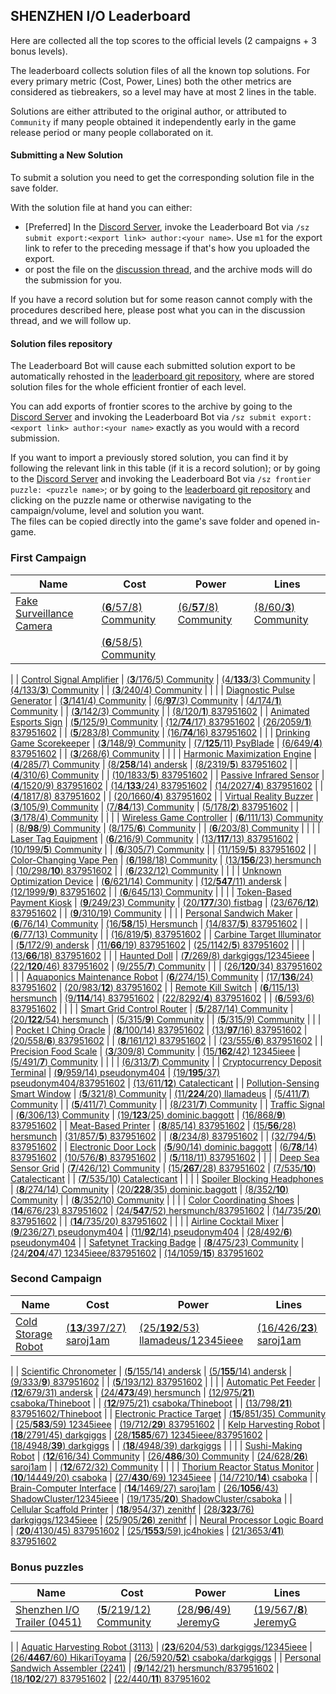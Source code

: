 ## SHENZHEN I/O Leaderboard

Here are collected all the top scores to the official levels (2 campaigns + 3 bonus levels).

The leaderboard collects solution files of all the known top solutions.
For every primary metric (Cost, Power, Lines) both the other metrics are considered as tiebreakers,
so a level may have at most 2 lines in the table.

Solutions are either attributed to the original author, or attributed to `Community` if many people obtained it
independently early in the game release period or many people collaborated on it.

#### Submitting a New Solution

To submit a solution you need to get the corresponding solution file in the save folder.

With the solution file at hand you can either:

* [Preferred] In the [Discord Server](https://discord.gg/98QNzdJ), invoke the Leaderboard Bot via `/sz submit export:<export link> author:<your name>`. Use `m1` for the export link to refer to the preceding message if that's how you uploaded the export.
* or post the file on the [discussion thread](https://www.reddit.com/r/shenzhenIO/comments/9hiv4c/shenzhen_io_archive_of_top_solutions/), and the archive mods will do the submission for you.

If you have a record solution but for some reason cannot comply with the procedures described here, please post what you can in the discussion thread, and we will follow up.

#### Solution files repository

The Leaderboard Bot will cause each submitted solution export to be automatically rehosted in the [leaderboard git repository](https://github.com/12345ieee/shenzhenIO-leaderboard), where are stored solution files for the whole efficient frontier of each level.

You can add exports of frontier scores to the archive by going to the [Discord Server](https://discord.gg/98QNzdJ) and invoking the Leaderboard Bot via `/sz submit export:<export link> author:<your name>` exactly as you would with a record submission.

If you want to import a previously stored solution, you can find it by following the relevant link in this table (if it is a record solution); or by going to the [Discord Server](https://discord.gg/98QNzdJ) and invoking the Leaderboard Bot via `/sz frontier puzzle: <puzzle name>`; or by going to the [leaderboard git repository](https://github.com/12345ieee/shenzhenIO-leaderboard) and clicking on the puzzle name or otherwise navigating to the campaign/volume, level and solution you want.  
The files can be copied directly into the game's save folder and opened in-game.


### First Campaign

| Name | Cost | Power | Lines
| ---  | ---  | ---   | ---
| [Fake Surveillance Camera](https://zlbb.faendir.com/sz/fake-surveillance-camera) | [(**6**/57/8) Community](https://raw.githubusercontent.com/12345ieee/shenzhenIO-leaderboard/master/first_campaign/fake-surveillance-camera/fake-surveillance-camera-6-57-8.txt) | [(6/**57**/8) Community](https://raw.githubusercontent.com/12345ieee/shenzhenIO-leaderboard/master/first_campaign/fake-surveillance-camera/fake-surveillance-camera-6-57-8.txt) | [(8/60/**3**) Community](https://raw.githubusercontent.com/12345ieee/shenzhenIO-leaderboard/master/first_campaign/fake-surveillance-camera/fake-surveillance-camera-8-60-3.txt)
|  | [(**6**/58/5) Community](https://raw.githubusercontent.com/12345ieee/shenzhenIO-leaderboard/master/first_campaign/fake-surveillance-camera/fake-surveillance-camera-6-58-5.txt) |  |
|
| [Control Signal Amplifier](https://zlbb.faendir.com/sz/control-signal-amplifier) | [(**3**/176/5) Community](https://raw.githubusercontent.com/12345ieee/shenzhenIO-leaderboard/master/first_campaign/control-signal-amplifier/control-signal-amplifier-3-176-5.txt) | [(4/**133**/3) Community](https://raw.githubusercontent.com/12345ieee/shenzhenIO-leaderboard/master/first_campaign/control-signal-amplifier/control-signal-amplifier-4-133-3.txt) | [(4/133/**3**) Community](https://raw.githubusercontent.com/12345ieee/shenzhenIO-leaderboard/master/first_campaign/control-signal-amplifier/control-signal-amplifier-4-133-3.txt)
|  | [(**3**/240/4) Community](https://raw.githubusercontent.com/12345ieee/shenzhenIO-leaderboard/master/first_campaign/control-signal-amplifier/control-signal-amplifier-3-240-4.txt) |  |
|
| [Diagnostic Pulse Generator](https://zlbb.faendir.com/sz/diagnostic-pulse-generator) | [(**3**/141/4) Community](https://raw.githubusercontent.com/12345ieee/shenzhenIO-leaderboard/master/first_campaign/diagnostic-pulse-generator/diagnostic-pulse-generator-3-141-4.txt) | [(6/**97**/3) Community](https://raw.githubusercontent.com/12345ieee/shenzhenIO-leaderboard/master/first_campaign/diagnostic-pulse-generator/diagnostic-pulse-generator-6-97-3.txt) | [(4/174/**1**) Community](https://raw.githubusercontent.com/12345ieee/shenzhenIO-leaderboard/master/first_campaign/diagnostic-pulse-generator/diagnostic-pulse-generator-4-174-1.txt)
|  | [(**3**/142/3) Community](https://raw.githubusercontent.com/12345ieee/shenzhenIO-leaderboard/master/first_campaign/diagnostic-pulse-generator/diagnostic-pulse-generator-3-142-3.txt) |  | [(8/120/**1**) 837951602](https://raw.githubusercontent.com/12345ieee/shenzhenIO-leaderboard/master/first_campaign/diagnostic-pulse-generator/diagnostic-pulse-generator-8-120-1.txt)
|
| [Animated Esports Sign](https://zlbb.faendir.com/sz/animated-esports-sign) | [(**5**/125/9) Community](https://raw.githubusercontent.com/12345ieee/shenzhenIO-leaderboard/master/first_campaign/animated-esports-sign/animated-esports-sign-5-125-9.txt) | [(12/**74**/17) 837951602](https://raw.githubusercontent.com/12345ieee/shenzhenIO-leaderboard/master/first_campaign/animated-esports-sign/animated-esports-sign-12-74-17.txt) | [(26/2059/**1**) 837951602](https://raw.githubusercontent.com/12345ieee/shenzhenIO-leaderboard/master/first_campaign/animated-esports-sign/animated-esports-sign-26-2059-1.txt)
|  | [(**5**/283/8) Community](https://raw.githubusercontent.com/12345ieee/shenzhenIO-leaderboard/master/first_campaign/animated-esports-sign/animated-esports-sign-5-283-8.txt) | [(16/**74**/16) 837951602](https://raw.githubusercontent.com/12345ieee/shenzhenIO-leaderboard/master/first_campaign/animated-esports-sign/animated-esports-sign-16-74-16.txt) |
|
| [Drinking Game Scorekeeper](https://zlbb.faendir.com/sz/drinking-game-scorekeeper) | [(**3**/148/9) Community](https://raw.githubusercontent.com/12345ieee/shenzhenIO-leaderboard/master/first_campaign/drinking-game-scorekeeper/drinking-game-scorekeeper-3-148-9.txt) | [(7/**125**/11) PsyBlade](https://raw.githubusercontent.com/12345ieee/shenzhenIO-leaderboard/master/first_campaign/drinking-game-scorekeeper/drinking-game-scorekeeper-7-125-11.txt) | [(6/649/**4**) 837951602](https://raw.githubusercontent.com/12345ieee/shenzhenIO-leaderboard/master/first_campaign/drinking-game-scorekeeper/drinking-game-scorekeeper-6-649-4.txt)
|  | [(**3**/268/6) Community](https://raw.githubusercontent.com/12345ieee/shenzhenIO-leaderboard/master/first_campaign/drinking-game-scorekeeper/drinking-game-scorekeeper-3-268-6.txt) |  |
|
| [Harmonic Maximization Engine](https://zlbb.faendir.com/sz/harmonic-maximization-engine) | [(**4**/285/7) Community](https://raw.githubusercontent.com/12345ieee/shenzhenIO-leaderboard/master/first_campaign/harmonic-maximization-engine/harmonic-maximization-engine-4-285-7.txt) | [(8/**258**/14) andersk](https://raw.githubusercontent.com/12345ieee/shenzhenIO-leaderboard/master/first_campaign/harmonic-maximization-engine/harmonic-maximization-engine-8-258-14.txt) | [(8/2319/**5**) 837951602](https://raw.githubusercontent.com/12345ieee/shenzhenIO-leaderboard/master/first_campaign/harmonic-maximization-engine/harmonic-maximization-engine-8-2319-5.txt)
|  | [(**4**/310/6) Community](https://raw.githubusercontent.com/12345ieee/shenzhenIO-leaderboard/master/first_campaign/harmonic-maximization-engine/harmonic-maximization-engine-4-310-6.txt) |  | [(10/1833/**5**) 837951602](https://raw.githubusercontent.com/12345ieee/shenzhenIO-leaderboard/master/first_campaign/harmonic-maximization-engine/harmonic-maximization-engine-10-1833-5.txt)
|
| [Passive Infrared Sensor](https://zlbb.faendir.com/sz/passive-infrared-sensor) | [(**4**/1520/9) 837951602](https://raw.githubusercontent.com/12345ieee/shenzhenIO-leaderboard/master/first_campaign/passive-infrared-sensor/passive-infrared-sensor-4-1520-9.txt) | [(14/**133**/24) 837951602](https://raw.githubusercontent.com/12345ieee/shenzhenIO-leaderboard/master/first_campaign/passive-infrared-sensor/passive-infrared-sensor-14-133-24.txt) | [(14/2027/**4**) 837951602](https://raw.githubusercontent.com/12345ieee/shenzhenIO-leaderboard/master/first_campaign/passive-infrared-sensor/passive-infrared-sensor-14-2027-4.txt)
|  | [(**4**/1817/8) 837951602](https://raw.githubusercontent.com/12345ieee/shenzhenIO-leaderboard/master/first_campaign/passive-infrared-sensor/passive-infrared-sensor-4-1817-8.txt) |  | [(20/1660/**4**) 837951602](https://raw.githubusercontent.com/12345ieee/shenzhenIO-leaderboard/master/first_campaign/passive-infrared-sensor/passive-infrared-sensor-20-1660-4.txt)
|
| [Virtual Reality Buzzer](https://zlbb.faendir.com/sz/virtual-reality-buzzer) | [(**3**/105/9) Community](https://raw.githubusercontent.com/12345ieee/shenzhenIO-leaderboard/master/first_campaign/virtual-reality-buzzer/virtual-reality-buzzer-3-105-9.txt) | [(7/**84**/13) Community](https://raw.githubusercontent.com/12345ieee/shenzhenIO-leaderboard/master/first_campaign/virtual-reality-buzzer/virtual-reality-buzzer-7-84-13.txt) | [(5/178/**2**) 837951602](https://raw.githubusercontent.com/12345ieee/shenzhenIO-leaderboard/master/first_campaign/virtual-reality-buzzer/virtual-reality-buzzer-5-178-2.txt)
|  | [(**3**/178/4) Community](https://raw.githubusercontent.com/12345ieee/shenzhenIO-leaderboard/master/first_campaign/virtual-reality-buzzer/virtual-reality-buzzer-3-178-4.txt) |  |
|
| [Wireless Game Controller](https://zlbb.faendir.com/sz/wireless-game-controller) | [(**6**/111/13) Community](https://raw.githubusercontent.com/12345ieee/shenzhenIO-leaderboard/master/first_campaign/wireless-game-controller/wireless-game-controller-6-111-13.txt) | [(8/**98**/9) Community](https://raw.githubusercontent.com/12345ieee/shenzhenIO-leaderboard/master/first_campaign/wireless-game-controller/wireless-game-controller-8-98-9.txt) | [(8/175/**6**) Community](https://raw.githubusercontent.com/12345ieee/shenzhenIO-leaderboard/master/first_campaign/wireless-game-controller/wireless-game-controller-8-175-6.txt)
|  | [(**6**/203/8) Community](https://raw.githubusercontent.com/12345ieee/shenzhenIO-leaderboard/master/first_campaign/wireless-game-controller/wireless-game-controller-6-203-8.txt) |  |
|
| [Laser Tag Equipment](https://zlbb.faendir.com/sz/laser-tag-equipment) | [(**6**/216/9) Community](https://raw.githubusercontent.com/12345ieee/shenzhenIO-leaderboard/master/first_campaign/laser-tag-equipment/laser-tag-equipment-6-216-9.txt) | [(13/**117**/13) 837951602](https://raw.githubusercontent.com/12345ieee/shenzhenIO-leaderboard/master/first_campaign/laser-tag-equipment/laser-tag-equipment-13-117-13.txt) | [(10/199/**5**) Community](https://raw.githubusercontent.com/12345ieee/shenzhenIO-leaderboard/master/first_campaign/laser-tag-equipment/laser-tag-equipment-10-199-5.txt)
|  | [(**6**/305/7) Community](https://raw.githubusercontent.com/12345ieee/shenzhenIO-leaderboard/master/first_campaign/laser-tag-equipment/laser-tag-equipment-6-305-7.txt) |  | [(11/159/**5**) 837951602](https://raw.githubusercontent.com/12345ieee/shenzhenIO-leaderboard/master/first_campaign/laser-tag-equipment/laser-tag-equipment-11-159-5.txt)
|
| [Color-Changing Vape Pen](https://zlbb.faendir.com/sz/color-changing-vape-pen) | [(**6**/198/18) Community](https://raw.githubusercontent.com/12345ieee/shenzhenIO-leaderboard/master/first_campaign/color-changing-vape-pen/color-changing-vape-pen-6-198-18.txt) | [(13/**156**/23) hersmunch](https://raw.githubusercontent.com/12345ieee/shenzhenIO-leaderboard/master/first_campaign/color-changing-vape-pen/color-changing-vape-pen-13-156-23.txt) | [(10/298/**10**) 837951602](https://raw.githubusercontent.com/12345ieee/shenzhenIO-leaderboard/master/first_campaign/color-changing-vape-pen/color-changing-vape-pen-10-298-10.txt)
|  | [(**6**/232/12) Community](https://raw.githubusercontent.com/12345ieee/shenzhenIO-leaderboard/master/first_campaign/color-changing-vape-pen/color-changing-vape-pen-6-232-12.txt) |  |
|
| [Unknown Optimization Device](https://zlbb.faendir.com/sz/unknown-optimization-device) | [(**6**/621/14) Community](https://raw.githubusercontent.com/12345ieee/shenzhenIO-leaderboard/master/first_campaign/unknown-optimization-device/unknown-optimization-device-6-621-14.txt) | [(12/**547**/11) andersk](https://raw.githubusercontent.com/12345ieee/shenzhenIO-leaderboard/master/first_campaign/unknown-optimization-device/unknown-optimization-device-12-547-11.txt) | [(12/1999/**9**) 837951602](https://raw.githubusercontent.com/12345ieee/shenzhenIO-leaderboard/master/first_campaign/unknown-optimization-device/unknown-optimization-device-12-1999-9.txt)
|  | [(**6**/645/13) Community](https://raw.githubusercontent.com/12345ieee/shenzhenIO-leaderboard/master/first_campaign/unknown-optimization-device/unknown-optimization-device-6-645-13.txt) |  |
|
| [Token-Based Payment Kiosk](https://zlbb.faendir.com/sz/token-based-payment-kiosk) | [(**9**/249/23) Community](https://raw.githubusercontent.com/12345ieee/shenzhenIO-leaderboard/master/first_campaign/token-based-payment-kiosk/token-based-payment-kiosk-9-249-23.txt) | [(20/**177**/30) fistbag](https://raw.githubusercontent.com/12345ieee/shenzhenIO-leaderboard/master/first_campaign/token-based-payment-kiosk/token-based-payment-kiosk-20-177-30.txt) | [(23/676/**12**) 837951602](https://raw.githubusercontent.com/12345ieee/shenzhenIO-leaderboard/master/first_campaign/token-based-payment-kiosk/token-based-payment-kiosk-23-676-12.txt)
|  | [(**9**/310/19) Community](https://raw.githubusercontent.com/12345ieee/shenzhenIO-leaderboard/master/first_campaign/token-based-payment-kiosk/token-based-payment-kiosk-9-310-19.txt) |  |
|
| [Personal Sandwich Maker](https://zlbb.faendir.com/sz/personal-sandwich-maker) | [(**6**/76/14) Community](https://raw.githubusercontent.com/12345ieee/shenzhenIO-leaderboard/master/first_campaign/personal-sandwich-maker/personal-sandwich-maker-6-76-14.txt) | [(16/**58**/15) Hersmunch](https://raw.githubusercontent.com/12345ieee/shenzhenIO-leaderboard/master/first_campaign/personal-sandwich-maker/personal-sandwich-maker-16-58-15.txt) | [(14/837/**5**) 837951602](https://raw.githubusercontent.com/12345ieee/shenzhenIO-leaderboard/master/first_campaign/personal-sandwich-maker/personal-sandwich-maker-14-837-5.txt)
|  | [(**6**/77/13) Community](https://raw.githubusercontent.com/12345ieee/shenzhenIO-leaderboard/master/first_campaign/personal-sandwich-maker/personal-sandwich-maker-6-77-13.txt) |  | [(16/819/**5**) 837951602](https://raw.githubusercontent.com/12345ieee/shenzhenIO-leaderboard/master/first_campaign/personal-sandwich-maker/personal-sandwich-maker-16-819-5.txt)
|
| [Carbine Target Illuminator](https://zlbb.faendir.com/sz/carbine-target-illuminator) | [(**5**/172/9) andersk](https://raw.githubusercontent.com/12345ieee/shenzhenIO-leaderboard/master/first_campaign/carbine-target-illuminator/carbine-target-illuminator-5-172-9.txt) | [(11/**66**/19) 837951602](https://raw.githubusercontent.com/12345ieee/shenzhenIO-leaderboard/master/first_campaign/carbine-target-illuminator/carbine-target-illuminator-11-66-19.txt) | [(25/1142/**5**) 837951602](https://raw.githubusercontent.com/12345ieee/shenzhenIO-leaderboard/master/first_campaign/carbine-target-illuminator/carbine-target-illuminator-25-1142-5.txt)
|  |  | [(13/**66**/18) 837951602](https://raw.githubusercontent.com/12345ieee/shenzhenIO-leaderboard/master/first_campaign/carbine-target-illuminator/carbine-target-illuminator-13-66-18.txt) |
|
| [Haunted Doll](https://zlbb.faendir.com/sz/haunted-doll) | [(**7**/269/8) darkgiggs/12345ieee](https://raw.githubusercontent.com/12345ieee/shenzhenIO-leaderboard/master/first_campaign/haunted-doll/haunted-doll-7-269-8.txt) | [(22/**120**/46) 837951602](https://raw.githubusercontent.com/12345ieee/shenzhenIO-leaderboard/master/first_campaign/haunted-doll/haunted-doll-22-120-46.txt) | [(9/255/**7**) Community](https://raw.githubusercontent.com/12345ieee/shenzhenIO-leaderboard/master/first_campaign/haunted-doll/haunted-doll-9-255-7.txt)
|  |  | [(26/**120**/34) 837951602](https://raw.githubusercontent.com/12345ieee/shenzhenIO-leaderboard/master/first_campaign/haunted-doll/haunted-doll-26-120-34.txt) |
|
| [Aquaponics Maintenance Robot](https://zlbb.faendir.com/sz/aquaponics-maintenance-robot) | [(**6**/274/15) Community](https://raw.githubusercontent.com/12345ieee/shenzhenIO-leaderboard/master/first_campaign/aquaponics-maintenance-robot/aquaponics-maintenance-robot-6-274-15.txt) | [(17/**136**/24) 837951602](https://raw.githubusercontent.com/12345ieee/shenzhenIO-leaderboard/master/first_campaign/aquaponics-maintenance-robot/aquaponics-maintenance-robot-17-136-24.txt) | [(20/983/**12**) 837951602](https://raw.githubusercontent.com/12345ieee/shenzhenIO-leaderboard/master/first_campaign/aquaponics-maintenance-robot/aquaponics-maintenance-robot-20-983-12.txt)
|
| [Remote Kill Switch](https://zlbb.faendir.com/sz/remote-kill-switch) | [(**6**/115/13) hersmunch](https://raw.githubusercontent.com/12345ieee/shenzhenIO-leaderboard/master/first_campaign/remote-kill-switch/remote-kill-switch-6-115-13.txt) | [(9/**114**/14) 837951602](https://raw.githubusercontent.com/12345ieee/shenzhenIO-leaderboard/master/first_campaign/remote-kill-switch/remote-kill-switch-9-114-14.txt) | [(22/8292/**4**) 837951602](https://raw.githubusercontent.com/12345ieee/shenzhenIO-leaderboard/master/first_campaign/remote-kill-switch/remote-kill-switch-22-8292-4.txt)
|  | [(**6**/593/6) 837951602](https://raw.githubusercontent.com/12345ieee/shenzhenIO-leaderboard/master/first_campaign/remote-kill-switch/remote-kill-switch-6-593-6.txt) |  |
|
| [Smart Grid Control Router](https://zlbb.faendir.com/sz/smart-grid-control-router) | [(**5**/287/14) Community](https://raw.githubusercontent.com/12345ieee/shenzhenIO-leaderboard/master/first_campaign/smart-grid-control-router/smart-grid-control-router-5-287-14.txt) | [(20/**122**/54) hersmunch](https://raw.githubusercontent.com/12345ieee/shenzhenIO-leaderboard/master/first_campaign/smart-grid-control-router/smart-grid-control-router-20-122-54.txt) | [(5/315/**9**) Community](https://raw.githubusercontent.com/12345ieee/shenzhenIO-leaderboard/master/first_campaign/smart-grid-control-router/smart-grid-control-router-5-315-9.txt)
|  | [(**5**/315/9) Community](https://raw.githubusercontent.com/12345ieee/shenzhenIO-leaderboard/master/first_campaign/smart-grid-control-router/smart-grid-control-router-5-315-9.txt) |  |
|
| [Pocket I Ching Oracle](https://zlbb.faendir.com/sz/pocket-i-ching-oracle) | [(**8**/100/14) 837951602](https://raw.githubusercontent.com/12345ieee/shenzhenIO-leaderboard/master/first_campaign/pocket-i-ching-oracle/pocket-i-ching-oracle-8-100-14.txt) | [(13/**97**/16) 837951602](https://raw.githubusercontent.com/12345ieee/shenzhenIO-leaderboard/master/first_campaign/pocket-i-ching-oracle/pocket-i-ching-oracle-13-97-16.txt) | [(20/558/**6**) 837951602](https://raw.githubusercontent.com/12345ieee/shenzhenIO-leaderboard/master/first_campaign/pocket-i-ching-oracle/pocket-i-ching-oracle-20-558-6.txt)
|  | [(**8**/161/12) 837951602](https://raw.githubusercontent.com/12345ieee/shenzhenIO-leaderboard/master/first_campaign/pocket-i-ching-oracle/pocket-i-ching-oracle-8-161-12.txt) |  | [(23/555/**6**) 837951602](https://raw.githubusercontent.com/12345ieee/shenzhenIO-leaderboard/master/first_campaign/pocket-i-ching-oracle/pocket-i-ching-oracle-23-555-6.txt)
|
| [Precision Food Scale](https://zlbb.faendir.com/sz/precision-food-scale) | [(**3**/309/8) Community](https://raw.githubusercontent.com/12345ieee/shenzhenIO-leaderboard/master/first_campaign/precision-food-scale/precision-food-scale-3-309-8.txt) | [(15/**162**/42) 12345ieee](https://raw.githubusercontent.com/12345ieee/shenzhenIO-leaderboard/master/first_campaign/precision-food-scale/precision-food-scale-15-162-42.txt) | [(5/491/**7**) Community](https://raw.githubusercontent.com/12345ieee/shenzhenIO-leaderboard/master/first_campaign/precision-food-scale/precision-food-scale-5-491-7.txt)
|  |  |  | [(6/313/**7**) Community](https://raw.githubusercontent.com/12345ieee/shenzhenIO-leaderboard/master/first_campaign/precision-food-scale/precision-food-scale-6-313-7.txt)
|
| [Cryptocurrency Deposit Terminal](https://zlbb.faendir.com/sz/cryptocurrency-deposit-terminal) | [(**9**/959/14) pseudonym404](https://raw.githubusercontent.com/12345ieee/shenzhenIO-leaderboard/master/first_campaign/cryptocurrency-deposit-terminal/cryptocurrency-deposit-terminal-9-959-14.txt) | [(19/**195**/37) pseudonym404/837951602](https://raw.githubusercontent.com/12345ieee/shenzhenIO-leaderboard/master/first_campaign/cryptocurrency-deposit-terminal/cryptocurrency-deposit-terminal-19-195-37.txt) | [(13/611/**12**) Catalecticant](https://raw.githubusercontent.com/12345ieee/shenzhenIO-leaderboard/master/first_campaign/cryptocurrency-deposit-terminal/cryptocurrency-deposit-terminal-13-611-12.txt)
|
| [Pollution-Sensing Smart Window](https://zlbb.faendir.com/sz/pollution-sensing-smart-window) | [(**5**/321/8) Community](https://raw.githubusercontent.com/12345ieee/shenzhenIO-leaderboard/master/first_campaign/pollution-sensing-smart-window/pollution-sensing-smart-window-5-321-8.txt) | [(11/**224**/20) llamadeus](https://raw.githubusercontent.com/12345ieee/shenzhenIO-leaderboard/master/first_campaign/pollution-sensing-smart-window/pollution-sensing-smart-window-11-224-20.txt) | [(5/411/**7**) Community](https://raw.githubusercontent.com/12345ieee/shenzhenIO-leaderboard/master/first_campaign/pollution-sensing-smart-window/pollution-sensing-smart-window-5-411-7.txt)
|  | [(**5**/411/7) Community](https://raw.githubusercontent.com/12345ieee/shenzhenIO-leaderboard/master/first_campaign/pollution-sensing-smart-window/pollution-sensing-smart-window-5-411-7.txt) |  | [(8/231/**7**) Community](https://raw.githubusercontent.com/12345ieee/shenzhenIO-leaderboard/master/first_campaign/pollution-sensing-smart-window/pollution-sensing-smart-window-8-231-7.txt)
|
| [Traffic Signal](https://zlbb.faendir.com/sz/traffic-signal) | [(**6**/306/13) Community](https://raw.githubusercontent.com/12345ieee/shenzhenIO-leaderboard/master/first_campaign/traffic-signal/traffic-signal-6-306-13.txt) | [(19/**123**/25) dominic.baggott](https://raw.githubusercontent.com/12345ieee/shenzhenIO-leaderboard/master/first_campaign/traffic-signal/traffic-signal-19-123-25.txt) | [(16/868/**9**) 837951602](https://raw.githubusercontent.com/12345ieee/shenzhenIO-leaderboard/master/first_campaign/traffic-signal/traffic-signal-16-868-9.txt)
|
| [Meat-Based Printer](https://zlbb.faendir.com/sz/meat-based-printer) | [(**8**/85/14) 837951602](https://raw.githubusercontent.com/12345ieee/shenzhenIO-leaderboard/master/first_campaign/meat-based-printer/meat-based-printer-8-85-14.txt) | [(15/**56**/28) hersmunch](https://raw.githubusercontent.com/12345ieee/shenzhenIO-leaderboard/master/first_campaign/meat-based-printer/meat-based-printer-15-56-28.txt) | [(31/857/**5**) 837951602](https://raw.githubusercontent.com/12345ieee/shenzhenIO-leaderboard/master/first_campaign/meat-based-printer/meat-based-printer-31-857-5.txt)
|  | [(**8**/234/8) 837951602](https://raw.githubusercontent.com/12345ieee/shenzhenIO-leaderboard/master/first_campaign/meat-based-printer/meat-based-printer-8-234-8.txt) |  | [(32/794/**5**) 837951602](https://raw.githubusercontent.com/12345ieee/shenzhenIO-leaderboard/master/first_campaign/meat-based-printer/meat-based-printer-32-794-5.txt)
|
| [Electronic Door Lock](https://zlbb.faendir.com/sz/electronic-door-lock) | [(**5**/90/14) dominic.baggott](https://raw.githubusercontent.com/12345ieee/shenzhenIO-leaderboard/master/first_campaign/electronic-door-lock/electronic-door-lock-5-90-14.txt) | [(6/**78**/14) 837951602](https://raw.githubusercontent.com/12345ieee/shenzhenIO-leaderboard/master/first_campaign/electronic-door-lock/electronic-door-lock-6-78-14.txt) | [(10/576/**8**) 837951602](https://raw.githubusercontent.com/12345ieee/shenzhenIO-leaderboard/master/first_campaign/electronic-door-lock/electronic-door-lock-10-576-8.txt)
|  | [(**5**/118/11) 837951602](https://raw.githubusercontent.com/12345ieee/shenzhenIO-leaderboard/master/first_campaign/electronic-door-lock/electronic-door-lock-5-118-11.txt) |  |
|
| [Deep Sea Sensor Grid](https://zlbb.faendir.com/sz/deep-sea-sensor-grid) | [(**7**/426/12) Community](https://raw.githubusercontent.com/12345ieee/shenzhenIO-leaderboard/master/first_campaign/deep-sea-sensor-grid/deep-sea-sensor-grid-7-426-12.txt) | [(15/**267**/28) 837951602](https://raw.githubusercontent.com/12345ieee/shenzhenIO-leaderboard/master/first_campaign/deep-sea-sensor-grid/deep-sea-sensor-grid-15-267-28.txt) | [(7/535/**10**) Catalecticant](https://raw.githubusercontent.com/12345ieee/shenzhenIO-leaderboard/master/first_campaign/deep-sea-sensor-grid/deep-sea-sensor-grid-7-535-10.txt)
|  | [(**7**/535/10) Catalecticant](https://raw.githubusercontent.com/12345ieee/shenzhenIO-leaderboard/master/first_campaign/deep-sea-sensor-grid/deep-sea-sensor-grid-7-535-10.txt) |  |
|
| [Spoiler Blocking Headphones](https://zlbb.faendir.com/sz/spoiler-blocking-headphones) | [(**8**/274/14) Community](https://raw.githubusercontent.com/12345ieee/shenzhenIO-leaderboard/master/first_campaign/spoiler-blocking-headphones/spoiler-blocking-headphones-8-274-14.txt) | [(20/**228**/35) dominic.baggott](https://raw.githubusercontent.com/12345ieee/shenzhenIO-leaderboard/master/first_campaign/spoiler-blocking-headphones/spoiler-blocking-headphones-20-228-35.txt) | [(8/352/**10**) Community](https://raw.githubusercontent.com/12345ieee/shenzhenIO-leaderboard/master/first_campaign/spoiler-blocking-headphones/spoiler-blocking-headphones-8-352-10.txt)
|  | [(**8**/352/10) Community](https://raw.githubusercontent.com/12345ieee/shenzhenIO-leaderboard/master/first_campaign/spoiler-blocking-headphones/spoiler-blocking-headphones-8-352-10.txt) |  |
|
| [Color Coordinating Shoes](https://zlbb.faendir.com/sz/color-coordinating-shoes) | [(**14**/676/23) 837951602](https://raw.githubusercontent.com/12345ieee/shenzhenIO-leaderboard/master/first_campaign/color-coordinating-shoes/color-coordinating-shoes-14-676-23.txt) | [(24/**547**/52) hersmunch/837951602](https://raw.githubusercontent.com/12345ieee/shenzhenIO-leaderboard/master/first_campaign/color-coordinating-shoes/color-coordinating-shoes-24-547-52.txt) | [(14/735/**20**) 837951602](https://raw.githubusercontent.com/12345ieee/shenzhenIO-leaderboard/master/first_campaign/color-coordinating-shoes/color-coordinating-shoes-14-735-20.txt)
|  | [(**14**/735/20) 837951602](https://raw.githubusercontent.com/12345ieee/shenzhenIO-leaderboard/master/first_campaign/color-coordinating-shoes/color-coordinating-shoes-14-735-20.txt) |  |
|
| [Airline Cocktail Mixer](https://zlbb.faendir.com/sz/airline-cocktail-mixer) | [(**9**/236/27) pseudonym404](https://raw.githubusercontent.com/12345ieee/shenzhenIO-leaderboard/master/first_campaign/airline-cocktail-mixer/airline-cocktail-mixer-9-236-27.txt) | [(11/**92**/14) pseudonym404](https://raw.githubusercontent.com/12345ieee/shenzhenIO-leaderboard/master/first_campaign/airline-cocktail-mixer/airline-cocktail-mixer-11-92-14.txt) | [(28/492/**6**) pseudonym404](https://raw.githubusercontent.com/12345ieee/shenzhenIO-leaderboard/master/first_campaign/airline-cocktail-mixer/airline-cocktail-mixer-28-492-6.txt)
|
| [Safetynet Tracking Badge](https://zlbb.faendir.com/sz/safetynet-tracking-badge) | [(**8**/475/23) Community](https://raw.githubusercontent.com/12345ieee/shenzhenIO-leaderboard/master/first_campaign/safetynet-tracking-badge/safetynet-tracking-badge-8-475-23.txt) | [(24/**204**/47) 12345ieee/837951602](https://raw.githubusercontent.com/12345ieee/shenzhenIO-leaderboard/master/first_campaign/safetynet-tracking-badge/safetynet-tracking-badge-24-204-47.txt) | [(14/1059/**15**) 837951602](https://raw.githubusercontent.com/12345ieee/shenzhenIO-leaderboard/master/first_campaign/safetynet-tracking-badge/safetynet-tracking-badge-14-1059-15.txt)

### Second Campaign

| Name | Cost | Power | Lines
| ---  | ---  | ---   | ---
| [Cold Storage Robot](https://zlbb.faendir.com/sz/cold-storage-robot) | [(**13**/397/27) saroj1am](https://raw.githubusercontent.com/12345ieee/shenzhenIO-leaderboard/master/second_campaign/cold-storage-robot/cold-storage-robot-13-397-27.txt) | [(25/**192**/53) llamadeus/12345ieee](https://raw.githubusercontent.com/12345ieee/shenzhenIO-leaderboard/master/second_campaign/cold-storage-robot/cold-storage-robot-25-192-53.txt) | [(16/426/**23**) saroj1am](https://raw.githubusercontent.com/12345ieee/shenzhenIO-leaderboard/master/second_campaign/cold-storage-robot/cold-storage-robot-16-426-23.txt)
|
| [Scientific Chronometer](https://zlbb.faendir.com/sz/scientific-chronometer) | [(**5**/155/14) andersk](https://raw.githubusercontent.com/12345ieee/shenzhenIO-leaderboard/master/second_campaign/scientific-chronometer/scientific-chronometer-5-155-14.txt) | [(5/**155**/14) andersk](https://raw.githubusercontent.com/12345ieee/shenzhenIO-leaderboard/master/second_campaign/scientific-chronometer/scientific-chronometer-5-155-14.txt) | [(9/333/**9**) 837951602](https://raw.githubusercontent.com/12345ieee/shenzhenIO-leaderboard/master/second_campaign/scientific-chronometer/scientific-chronometer-9-333-9.txt)
|  | [(**5**/193/12) 837951602](https://raw.githubusercontent.com/12345ieee/shenzhenIO-leaderboard/master/second_campaign/scientific-chronometer/scientific-chronometer-5-193-12.txt) |  |
|
| [Automatic Pet Feeder](https://zlbb.faendir.com/sz/automatic-pet-feeder) | [(**12**/679/31) andersk](https://raw.githubusercontent.com/12345ieee/shenzhenIO-leaderboard/master/second_campaign/automatic-pet-feeder/automatic-pet-feeder-12-679-31.txt) | [(24/**473**/49) hersmunch](https://raw.githubusercontent.com/12345ieee/shenzhenIO-leaderboard/master/second_campaign/automatic-pet-feeder/automatic-pet-feeder-24-473-49.txt) | [(12/975/**21**) csaboka/Thineboot](https://raw.githubusercontent.com/12345ieee/shenzhenIO-leaderboard/master/second_campaign/automatic-pet-feeder/automatic-pet-feeder-12-975-21.txt)
|  | [(**12**/975/21) csaboka/Thineboot](https://raw.githubusercontent.com/12345ieee/shenzhenIO-leaderboard/master/second_campaign/automatic-pet-feeder/automatic-pet-feeder-12-975-21.txt) |  | [(13/798/**21**) 837951602/Thineboot](https://raw.githubusercontent.com/12345ieee/shenzhenIO-leaderboard/master/second_campaign/automatic-pet-feeder/automatic-pet-feeder-13-798-21.txt)
|
| [Electronic Practice Target](https://zlbb.faendir.com/sz/electronic-practice-target) | [(**15**/851/35) Community](https://raw.githubusercontent.com/12345ieee/shenzhenIO-leaderboard/master/second_campaign/electronic-practice-target/electronic-practice-target-15-851-35.txt) | [(25/**583**/59) 12345ieee](https://raw.githubusercontent.com/12345ieee/shenzhenIO-leaderboard/master/second_campaign/electronic-practice-target/electronic-practice-target-25-583-59.txt) | [(19/712/**29**) 837951602](https://raw.githubusercontent.com/12345ieee/shenzhenIO-leaderboard/master/second_campaign/electronic-practice-target/electronic-practice-target-19-712-29.txt)
|
| [Kelp Harvesting Robot](https://zlbb.faendir.com/sz/kelp-harvesting-robot) | [(**18**/2791/45) darkgiggs](https://raw.githubusercontent.com/12345ieee/shenzhenIO-leaderboard/master/second_campaign/kelp-harvesting-robot/kelp-harvesting-robot-18-2791-45.txt) | [(28/**1585**/67) 12345ieee/837951602](https://raw.githubusercontent.com/12345ieee/shenzhenIO-leaderboard/master/second_campaign/kelp-harvesting-robot/kelp-harvesting-robot-28-1585-67.txt) | [(18/4948/**39**) darkgiggs](https://raw.githubusercontent.com/12345ieee/shenzhenIO-leaderboard/master/second_campaign/kelp-harvesting-robot/kelp-harvesting-robot-18-4948-39.txt)
|  | [(**18**/4948/39) darkgiggs](https://raw.githubusercontent.com/12345ieee/shenzhenIO-leaderboard/master/second_campaign/kelp-harvesting-robot/kelp-harvesting-robot-18-4948-39.txt) |  |
|
| [Sushi-Making Robot](https://zlbb.faendir.com/sz/sushi-making-robot) | [(**12**/616/34) Community](https://raw.githubusercontent.com/12345ieee/shenzhenIO-leaderboard/master/second_campaign/sushi-making-robot/sushi-making-robot-12-616-34.txt) | [(26/**486**/30) Community](https://raw.githubusercontent.com/12345ieee/shenzhenIO-leaderboard/master/second_campaign/sushi-making-robot/sushi-making-robot-26-486-30.txt) | [(24/628/**26**) saroj1am](https://raw.githubusercontent.com/12345ieee/shenzhenIO-leaderboard/master/second_campaign/sushi-making-robot/sushi-making-robot-24-628-26.txt)
|  | [(**12**/672/32) Community](https://raw.githubusercontent.com/12345ieee/shenzhenIO-leaderboard/master/second_campaign/sushi-making-robot/sushi-making-robot-12-672-32.txt) |  |
|
| [Thorium Reactor Status Monitor](https://zlbb.faendir.com/sz/thorium-reactor-status-monitor) | [(**10**/14449/20) csaboka](https://raw.githubusercontent.com/12345ieee/shenzhenIO-leaderboard/master/second_campaign/thorium-reactor-status-monitor/thorium-reactor-status-monitor-10-14449-20.txt) | [(27/**430**/69) 12345ieee](https://raw.githubusercontent.com/12345ieee/shenzhenIO-leaderboard/master/second_campaign/thorium-reactor-status-monitor/thorium-reactor-status-monitor-27-430-69.txt) | [(14/7210/**14**) csaboka](https://raw.githubusercontent.com/12345ieee/shenzhenIO-leaderboard/master/second_campaign/thorium-reactor-status-monitor/thorium-reactor-status-monitor-14-7210-14.txt)
|
| [Brain-Computer Interface](https://zlbb.faendir.com/sz/brain-computer-interface) | [(**14**/1469/27) saroj1am](https://raw.githubusercontent.com/12345ieee/shenzhenIO-leaderboard/master/second_campaign/brain-computer-interface/brain-computer-interface-14-1469-27.txt) | [(26/**1056**/43) ShadowCluster/12345ieee](https://raw.githubusercontent.com/12345ieee/shenzhenIO-leaderboard/master/second_campaign/brain-computer-interface/brain-computer-interface-26-1056-43.txt) | [(19/1735/**20**) ShadowCluster/csaboka](https://raw.githubusercontent.com/12345ieee/shenzhenIO-leaderboard/master/second_campaign/brain-computer-interface/brain-computer-interface-19-1735-20.txt)
|
| [Cellular Scaffold Printer](https://zlbb.faendir.com/sz/cellular-scaffold-printer) | [(**18**/954/37) zenithf](https://raw.githubusercontent.com/12345ieee/shenzhenIO-leaderboard/master/second_campaign/cellular-scaffold-printer/cellular-scaffold-printer-18-954-37.txt) | [(28/**323**/76) darkgiggs/12345ieee](https://raw.githubusercontent.com/12345ieee/shenzhenIO-leaderboard/master/second_campaign/cellular-scaffold-printer/cellular-scaffold-printer-28-323-76.txt) | [(25/905/**26**) zenithf](https://raw.githubusercontent.com/12345ieee/shenzhenIO-leaderboard/master/second_campaign/cellular-scaffold-printer/cellular-scaffold-printer-25-905-26.txt)
|
| [Neural Processor Logic Board](https://zlbb.faendir.com/sz/neural-processor-logic-board) | [(**20**/4130/45) 837951602](https://raw.githubusercontent.com/12345ieee/shenzhenIO-leaderboard/master/second_campaign/neural-processor-logic-board/neural-processor-logic-board-20-4130-45.txt) | [(25/**1553**/59) jc4hokies](https://raw.githubusercontent.com/12345ieee/shenzhenIO-leaderboard/master/second_campaign/neural-processor-logic-board/neural-processor-logic-board-25-1553-59.txt) | [(21/3653/**41**) 837951602](https://raw.githubusercontent.com/12345ieee/shenzhenIO-leaderboard/master/second_campaign/neural-processor-logic-board/neural-processor-logic-board-21-3653-41.txt)

### Bonus puzzles

| Name | Cost | Power | Lines
| ---  | ---  | ---   | ---
| [Shenzhen I/O Trailer (0451)](https://zlbb.faendir.com/sz/shenzhen-io-trailer) | [(**5**/219/12) Community](https://raw.githubusercontent.com/12345ieee/shenzhenIO-leaderboard/master/bonus_puzzles/shenzhen-io-trailer/shenzhen-io-trailer-5-219-12.txt) | [(28/**96**/49) JeremyG](https://raw.githubusercontent.com/12345ieee/shenzhenIO-leaderboard/master/bonus_puzzles/shenzhen-io-trailer/shenzhen-io-trailer-28-96-49.txt) | [(19/567/**8**) JeremyG](https://raw.githubusercontent.com/12345ieee/shenzhenIO-leaderboard/master/bonus_puzzles/shenzhen-io-trailer/shenzhen-io-trailer-19-567-8.txt)
|
| [Aquatic Harvesting Robot (3113)](https://zlbb.faendir.com/sz/aquatic-harvesting-robot) | [(**23**/6204/53) darkgiggs/12345ieee](https://raw.githubusercontent.com/12345ieee/shenzhenIO-leaderboard/master/bonus_puzzles/aquatic-harvesting-robot/aquatic-harvesting-robot-23-6204-53.txt) | [(26/**4467**/60) HikariToyama](https://raw.githubusercontent.com/12345ieee/shenzhenIO-leaderboard/master/bonus_puzzles/aquatic-harvesting-robot/aquatic-harvesting-robot-26-4467-60.txt) | [(26/5920/**52**) csaboka/darkgiggs](https://raw.githubusercontent.com/12345ieee/shenzhenIO-leaderboard/master/bonus_puzzles/aquatic-harvesting-robot/aquatic-harvesting-robot-26-5920-52.txt)
|
| [Personal Sandwich Assembler (2241)](https://zlbb.faendir.com/sz/personal-sandwich-assembler) | [(**9**/142/21) hersmunch/837951602](https://raw.githubusercontent.com/12345ieee/shenzhenIO-leaderboard/master/bonus_puzzles/personal-sandwich-assembler/personal-sandwich-assembler-9-142-21.txt) | [(18/**102**/27) 837951602](https://raw.githubusercontent.com/12345ieee/shenzhenIO-leaderboard/master/bonus_puzzles/personal-sandwich-assembler/personal-sandwich-assembler-18-102-27.txt) | [(22/440/**11**) 837951602](https://raw.githubusercontent.com/12345ieee/shenzhenIO-leaderboard/master/bonus_puzzles/personal-sandwich-assembler/personal-sandwich-assembler-22-440-11.txt)